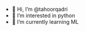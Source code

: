 - 👋 Hi, I’m @tahoorqadri
- 👀 I’m interested in python
- 🌱 I’m currently learning ML

<!---
tahoorqadri/tahoorqadri is a ✨ special ✨ repository because its `README.md` (this file) appears on your GitHub profile.
You can click the Preview link to take a look at your changes.
--->
